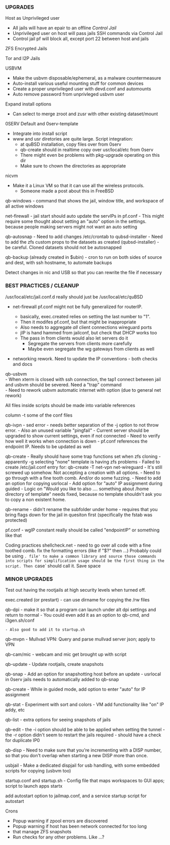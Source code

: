 
### UPGRADES

Host as Unprivileged user     
- All jails will have an epair to an offline *Control Jail*      
- Unprivileged user on host will pass jails SSH commands via Control Jail     
- Control jail pf will block all, except port 22 between host and jails     

ZFS Encrypted Jails

Tor and I2P Jails

USBVM     
- Make the usbvm disposable/ephemeral, as a malware countermeasure      
- Auto-install various useful mounting stuff for common devices     
- Create a proper unprivileged user with devd.conf and automounts     
- Auto remove password from unprivleged usbvm user     
	
Expand install options     
- Can select to merge zroot and zusr with other existing dataset/mount     

0SERV Default and 0serv-template
  - Integrate into install script
  - www and usr diretories are quite large. Script integration:
  	- at quBSD installation, copy files over from 0serv
     - qb-create should in realtime copy over usr/local/etc from 0serv
     - There might even be problems with pkg-upgrade operating on this dir
	- Make sure to chown the directories as appropriate

nicvm 
  - Make it a Linux VM so that it can use all the wireless protocols.
     - Someone made a post about this in FreeBSD

qb-windows
	- command that shows the jail, window title, and workspace of all active windows

net-firewall 
	- jail start should auto update the servIPs in pf.conf
		- This might require some thought about setting an "auto" option in the settings.
		  because people making servers might not want an auto setting

qb-autosnap 
	- Need to add changes /etc/crontab to qubsd-installer
	- Need to add the zfs custom props to the datasets as created (qubsd-installer)
		- be careful. Cloned datasets should not be autosnapped

qb-backup (already created in $ubin)
	- cron to run on both sides of source and dest, with ssh hostname, to automate backups

Detect changes in nic and USB so that you can rewrite the file if necessary

### BEST PRACTICES / CLEANUP

/usr/local/etc/jail.conf.d  really should just be /usr/local/etc/quBSD

- net-firewall pf.conf might not be fully generalized for routerIP. 
	- basically, exec.created relies on setting the last number to "1". 
     - Then it modifes pf.conf, but that might be inappropriate
	- Also needs to aggregate *all* client connections wireguard ports
	- jIP is hand hammed from jailconf, but check that DHCP works too
	- The pass in from clients would also let servers do it
  		- Segregate the servers from clients more carefully
		- Maybe even segregate the wg gateways from clients as well

- networking rework. Need to update the IP conventions - both checks and docs 

qb-usbvm     
	- When xterm is closed with ssh connection, the tap1 connect between jail and usbvm should be severed. Need a "trap" command     
	- Need to rework usbvm automatic internet with option (due to general net rework)

All files inside scripts should be made into variable references     

column -t some of the conf files

qb-ivpn - sed error - needs better separation of the -j option to not throw error.
        - Also an unused variable "pingfail"
	   - Current server should be upgraded to show current settings, even if not connected
	   - Need to verify how well it works when connection is down
	   - pf.conf references the endpoint IP. Needs to be updated as well

qb-create 
	- Really should have some trap functions set when zfs cloning
	- apparently -g selecting "none" template is having zfs problems
	- Failed to create /etc/jail.conf entry for: qb-create -T net-vpn net-wireguard
	- It's still screwed up somehow. Not accepting a creation with all options. 
	- Need to go through with a fine tooth comb. And/or do some fuzzing.
	- Need to add an option for copying usrlocal
	- Add option for "auto" IP assignment during guided
	- Logic on "Would you like to also .... something about /home directory of template"
		needs fixed, because no template shouldn't ask you to copy a non existent home.

qb-rename
	- didn't rename the subfolder under home
	- requires that you bring flags down for the jail in quesiton first (specifically the fstab was protected)

pf.conf
	- wgIP constant really should be called "endpointIP" or something like that

Coding practices
	shellcheck.net - need to go over all code with a fine toothed comb. fix the formatting errors (like if "$?" then ...)
	Probably could be using `. file' to make a common library and source those commands into scripts for simplification
	usage should be the first thing in the script. Then `case` should call it. Save space
	

### MINOR UPGRADES

Test out having the rootjails at high security levels when turned off.

exec.created (or prestart) - can use dirname for copying the /rw files

qb-dpi - make it so that a program can launch under alt dpi settings and return to normal
	- You could even add it as an option to qb-cmd, and i3gen.sh/conf
	
	- Also good to add it to startup.sh

qb-mvpn - Mullvad VPN: Query and parse mullvad server json; apply to VPN

qb-cam/mic - webcam and mic get brought up with script

qb-update - Update rootjails, create snapshots

qb-snap 
	- Add an option for snapshotting host before an update
	- usrlocal in 0serv jails needs to automatically added to qb-snap

qb-create - While in guided mode, add option to enter "auto" for IP assignment 

qb-stat 
	- Experiment with sort and colors
	- VM add functionality like "on" IP addy, etc

qb-list
	- extra options for seeing snapshots of jails

qb-edit 
	- the -i option should be able to be applied when setting the tunnel
	- the -r option didn't seem to restart the jails required
	- should have a check for duplicate IP0

qb-disp - Need to make sure that you're incrementing with a DISP number, so that you don't overlap when starting a new DISP more than once.

usbjail - Make a dedicated dispjail for usb handling, with some embedded scripts for copying (usbvm too)

startup.conf and startup.sh - Config file that maps workspaces to GUI apps; script to launch apps startx

add autostart option to jailmap.conf, and a service startup script for autostart

Crons
- Popup warning if zpool errors are discovered
- Popup warning if host has been network connected for too long
- that manage ZFS snapshots
- Run checks for any other problems. Like ...?

